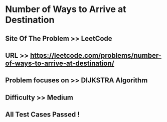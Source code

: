 # Number of Ways to Arrive at Destination

## Site Of The Problem >> LeetCode

## URL >> https://leetcode.com/problems/number-of-ways-to-arrive-at-destination/

## Problem focuses on >> DIJKSTRA Algorithm

## Difficulty >> Medium

## All Test Cases Passed !


